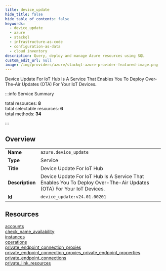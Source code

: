 ```yaml
---
title: device_update
hide_title: false
hide_table_of_contents: false
keywords:
  - device_update
  - azure
  - stackql
  - infrastructure-as-code
  - configuration-as-data
  - cloud inventory
description: Query, deploy and manage Azure resources using SQL
custom_edit_url: null
image: /img/providers/azure/stackql-azure-provider-featured-image.png
---
```

Device Update For IoT Hub Is A Service That Enables You To Deploy Over-The-Air Updates (OTA) For Your IoT Devices.  
    
:::info Service Summary

<div class="row">
<div class="providerDocColumn">
<span>total resources:&nbsp;<b>8</b></span><br />
<span>total selectable resources:&nbsp;<b>6</b></span><br />
<span>total methods:&nbsp;<b>34</b></span><br />
</div>
</div>

:::

## Overview
<table><tbody>
<tr><td><b>Name</b></td><td><code>azure.device_update</code></td></tr>
<tr><td><b>Type</b></td><td>Service</td></tr>
<tr><td><b>Title</b></td><td>Device Update For IoT Hub</td></tr>
<tr><td><b>Description</b></td><td>Device Update For IoT Hub Is A Service That Enables You To Deploy Over-The-Air Updates (OTA) For Your IoT Devices.</td></tr>
<tr><td><b>Id</b></td><td><code>device_update:v24.01.00201</code></td></tr>
</tbody></table>

## Resources
<div class="row">
<div class="providerDocColumn">
<a href="/providers/azure/device_update/accounts/">accounts</a><br />
<a href="/providers/azure/device_update/check_name_availability/">check_name_availability</a><br />
<a href="/providers/azure/device_update/instances/">instances</a><br />
<a href="/providers/azure/device_update/operations/">operations</a><br />
</div>
<div class="providerDocColumn">
<a href="/providers/azure/device_update/private_endpoint_connection_proxies/">private_endpoint_connection_proxies</a><br />
<a href="/providers/azure/device_update/private_endpoint_connection_proxies_private_endpoint_properties/">private_endpoint_connection_proxies_private_endpoint_properties</a><br />
<a href="/providers/azure/device_update/private_endpoint_connections/">private_endpoint_connections</a><br />
<a href="/providers/azure/device_update/private_link_resources/">private_link_resources</a><br />
</div>
</div>
